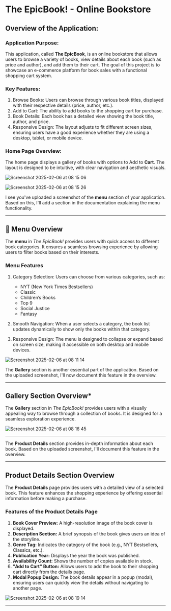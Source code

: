 # The EpicBook! - Online Bookstore

## Overview of the Application:

### Application Purpose:
This application, called **The EpicBook**, is an online bookstore that allows users to browse a variety of books, view details about each book (such as price and author), and add them to their cart. The goal of this project is to showcase an e-commerce platform for book sales with a functional shopping cart system.

### Key Features:
1. Browse Books: Users can browse through various book titles, displayed with their respective details (price, author, etc.).
2. Add to Cart: The ability to add books to the shopping cart for purchase.
3. Book Details: Each book has a detailed view showing the book title, author, and price.
4. Responsive Design: The layout adjusts to fit different screen sizes, ensuring users have a good experience whether they are using a desktop, tablet, or mobile device.

### Home Page Overview:
The home page displays a gallery of books with options to Add to **Cart**. The layout is designed to be intuitive, with clear navigation and aesthetic visuals.

![Screenshot 2025-02-06 at 08 15 06](https://github.com/user-attachments/assets/78feaeb5-d356-4f53-a1c6-76c153d71c2b)

![Screenshot 2025-02-06 at 08 15 26](https://github.com/user-attachments/assets/15910ea2-e578-4def-9185-8f9bcacffc7c)

I see you've uploaded a screenshot of the **menu** section of your application. Based on this, I'll add a section in the documentation explaining the menu functionality.

---

## 📌 Menu Overview
The **menu** in *The EpicBook!* provides users with quick access to different book categories. It ensures a seamless browsing experience by allowing users to filter books based on their interests.

### Menu Features
1. Category Selection: Users can choose from various categories, such as:
   - NYT (New York Times Bestsellers)
   - Classic
   - Children’s Books
   - Top 9
   - Social Justice
   - Fantasy

2. Smooth Navigation: When a user selects a category, the book list updates dynamically to show only the books within that category.

3. Responsive Design: The menu is designed to collapse or expand based on screen size, making it accessible on both desktop and mobile devices.

![Screenshot 2025-02-06 at 08 11 14](https://github.com/user-attachments/assets/d1ebbf52-adc2-46d4-918b-bf17b028fa76)

The **Gallery** section is another essential part of the application. Based on the uploaded screenshot, I'll now document this feature in the overview.

---

## Gallery Section Overview*
The **Gallery** section in *The EpicBook!* provides users with a visually appealing way to browse through a collection of books. It is designed for a seamless exploration experience.

![Screenshot 2025-02-06 at 08 16 45](https://github.com/user-attachments/assets/7f394ca5-ff3a-4b77-bdc6-22c3c09dbbb3)

---

The **Product Details** section provides in-depth information about each book. Based on the uploaded screenshot, I'll document this feature in the overview.

---

## Product Details Section Overview
The **Product Details** page provides users with a detailed view of a selected book. This feature enhances the shopping experience by offering essential information before making a purchase.

### Features of the Product Details Page
1. **Book Cover Preview:** A high-resolution image of the book cover is displayed.
2. **Description Section:** A brief synopsis of the book gives users an idea of the storyline.
3. **Genre Tag:** Indicates the category of the book (e.g., NYT Bestsellers, Classics, etc.).
4. **Publication Year:** Displays the year the book was published.
5. **Availability Count:** Shows the number of copies available in stock.
6. **"Add to Cart" Button:** Allows users to add the book to their shopping cart directly from the details page.
7. **Modal Popup Design:** The book details appear in a popup (modal), ensuring users can quickly view the details without navigating to another page.

![Screenshot 2025-02-06 at 08 19 14](https://github.com/user-attachments/assets/db85859c-8992-42f2-8e59-f31d794fd805)

---


